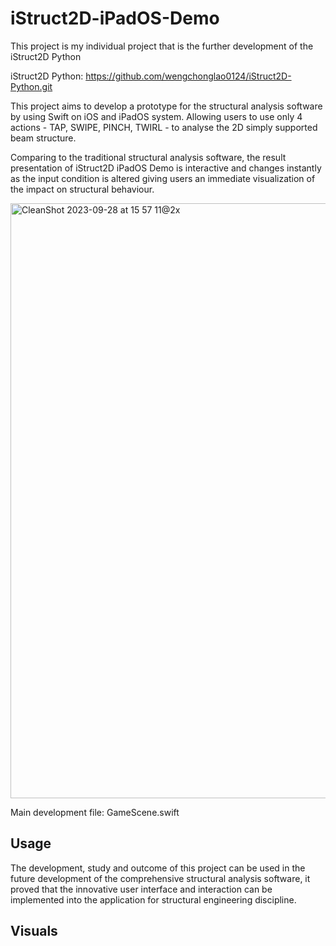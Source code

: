 # iStruct2D-iPadOS-Demo

This project is my individual project that is the further development of the iStruct2D Python

iStruct2D Python: https://github.com/wengchonglao0124/iStruct2D-Python.git

This project aims to develop a prototype for the structural analysis software by using Swift on iOS and iPadOS system.
Allowing users to use only 4 actions - TAP, SWIPE, PINCH, TWIRL - to analyse the 2D simply supported beam structure.

Comparing to the traditional structural analysis software, the result presentation of iStruct2D iPadOS Demo is interactive and
changes instantly as the input condition is altered giving users an immediate visualization of the impact on structural behaviour.

<img width="952" alt="CleanShot 2023-09-28 at 15 57 11@2x" src="https://github.com/wengchonglao0124/iStruct2D-iPadOS-Demo/assets/85862169/00bf16f5-6d33-49da-b229-157f0338cfb4">

Main development file: GameScene.swift


## Usage

The development, study and outcome of this project can be used in the future development of the comprehensive structural analysis software, 
it proved that the innovative user interface and interaction can be implemented into the application for structural engineering discipline.


## Visuals
